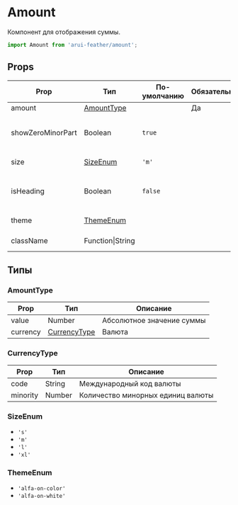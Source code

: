 # Amount

Компонент для отображения суммы.

```javascript
import Amount from 'arui-feather/amount';
```




## Props


| Prop  | Тип  | По-умолчанию | Обязательный | Описание |
| ----- | ---- | ------------ | ------------ |----------|
| amount | [AmountType](#AmountType) |  | Да |  |
| showZeroMinorPart | Boolean | `true`  |  | Отображение минорной части, если она нулевая |
| size | [SizeEnum](#SizeEnum) | `'m'`  |  | Размер компонента |
| isHeading | Boolean | `false`  |  | Использовать компонент `Heading` для вывода числа |
| theme | [ThemeEnum](#ThemeEnum) |  |  | Тема компонента |
| className | Function\|String |  |  | Дополнительный класс |







## Типы




### <a id="AmountType"></a>AmountType

| Prop  | Тип  | Описание |
| ----- | ---- |----------|
| value | Number | Абсолютное значение суммы |
| currency | [CurrencyType](#CurrencyType) | Валюта |


### <a id="CurrencyType"></a>CurrencyType

| Prop  | Тип  | Описание |
| ----- | ---- |----------|
| code | String | Международный код валюты |
| minority | Number | Количество минорных единиц валюты |







### <a id="SizeEnum"></a>SizeEnum

 * `'s'`
 * `'m'`
 * `'l'`
 * `'xl'`


### <a id="ThemeEnum"></a>ThemeEnum

 * `'alfa-on-color'`
 * `'alfa-on-white'`




